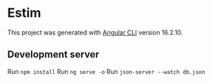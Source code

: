 # Estim

This project was generated with [Angular CLI](https://github.com/angular/angular-cli) version 16.2.10.

## Development server

Run `npm install`
Run `ng serve -o`
Run `json-server --watch db.json`

